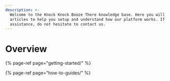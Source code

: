 ```yaml
---
description: >-
  Welcome to the Knock Knock Booze There knowledge base. Here you will find
  articles to help you setup and understand how our platform works. If you need
  assistance, do not hesitate to contact us.
---
```


# Overview



{% page-ref page="getting-started/" %}

{% page-ref page="how-to-guides/" %}



